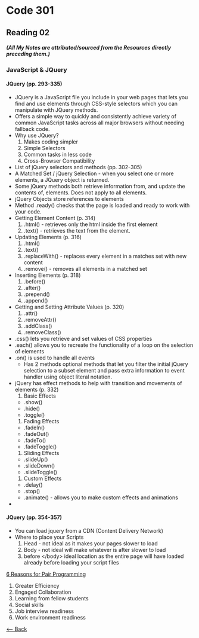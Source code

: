 # Code 301
## Reading 02
##### (All My Notes are attributed/sourced from the Resources directly preceding them.)


### JavaScript & JQuery
#### JQuery (pp. 293-335)
* JQuery is a JavaScript file you include in your web pages that lets you find and use elements through CSS-style selectors which you can manipulate with JQuery methods.
* Offers a simple way to quickly and consistently achieve variety of common JavaScript tasks across all major browsers without needing fallback code.
* Why use JQuery?
  1. Makes coding simpler
  1. Simple Selectors
  1. Common tasks in less code
  1. Cross-Browser Compatibility
* List of jQuery selectors and methods (pp. 302-305)
* A Matched Set / jQuery Selection - when you select one or more elements, a JQuery object is returned.
* Some jQuery methods both retrieve information from, and update the contents of, elements.  Does not apply to all elements.
* jQuery Objects store references to elements
* Method .ready() checks that the page is loaded and ready to work with your code.
* Getting Element Content (p. 314)
  1. .html() - retrieves only the html inside the first element
  1. .text() - retrieves the text from the element.
* Updating Elements (p. 316)
  1. .html()
  1. .text()
  1. .replaceWith() - replaces every element in a matches set with new content
  1. .remove() - removes all elements in a matched set
* Inserting Elements (p. 318)
  1. .before()
  1. .after()
  1. .prepend()
  1. .append()
* Getting and Setting Attribute Values (p. 320)
  1. .attr()
  1. .removeAttr()
  1. .addClass()
  1. .removeClass()
* .css() lets you retrieve and set values of CSS properties
* .each() allows you to recreate the functionality of a loop on the selection of elements
* .on() is used to handle all events
  - Has 2 methods optional methods that let you filter the initial jQuery selection to a subset element and pass extra information to event handler using object literal notation.
* jQuery has effect methods to help with transition and movements of elements (p. 332)
  1. Basic Effects
    * .show()
    * .hide()
    * .toggle()
  1. Fading Effects
    * .fadeIn()
    * .fadeOut()
    * .fadeTo()
    * .fadeToggle()
  1. Sliding Effects
    * .slideUp()
    * .slideDown()
    * .slideToggle()
  1. Custom Effects
    * .delay()
    * .stop()
    * .animate() - allows you to make custom effects and animations
* 
#### JQuery (pp. 354-357)
* You can load jquery from a CDN (Content Delivery Network)
* Where to place your Scripts
  1. Head - not ideal as it makes your pages slower to load
  1. Body - not ideal will make whatever is after slower to load
  1. before \</body\> ideal location as the entire page will have loaded already before loading your script files


[6 Reasons for Pair Programming](https://www.codefellows.org/blog/6-reasons-for-pair-programming/)
1. Greater Efficiency
1. Engaged Collaboration
1. Learning from fellow students
1. Social skills
1. Job interview readiness
1. Work environment readiness



[<-- Back](../README.md)
